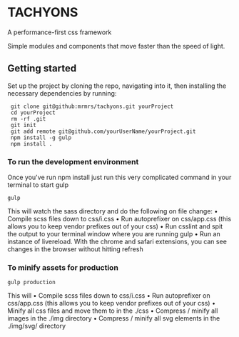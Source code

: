 # TACHYONS

A performance-first css framework

Simple modules and components that move faster than the speed of light.


## Getting started

Set up the project by cloning the repo, navigating into it, then installing the necessary dependencies by running:

```
 git clone git@github:mrmrs/tachyons.git yourProject
 cd yourProject
 rm -rf .git
 git init
 git add remote git@github.com/yourUserName/yourProject.git
 npm install -g gulp
 npm install .
```

### To run the development environment

Once you've run npm install just run this very complicated command in your terminal to start gulp

    gulp

This will watch the sass directory and do the following on file change:
  • Compile scss files down to css/i.css
  • Run autoprefixer on css/app.css (this allows you to keep vendor prefixes out of your css)
  • Run csslint and spit the output to your terminal window where you are running gulp
  • Run an instance of livereload. With the chrome and safari extensions, you can see
    changes in the browser without hitting refresh

### To minify assets for production

    gulp production

This will
  • Compile scss files down to css/i.css
  • Run autoprefixer on css/app.css (this allows you to keep vendor prefixes out of your css)
  • Minify all css files and move them to in the ./css
  • Compress / minify all images in the ./img directory
  • Compress / minify all svg elements in the ./img/svg/ directory

